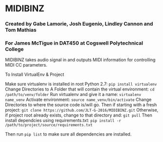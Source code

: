 # MIDIBINZ
### Created by Gabe Lamorie, Josh Eugenio, Lindley Cannon and Tom Mathias
### For James McTigue in DAT450 at Cogswell Polytechnical College

MIDIBINZ takes audio signal in and outputs MIDI information for controlling MIDI CC parameters.

To Install VirtualEnv & Project

Make sure virtualenv is installed in root Python 2.7:
`pip install virtualenv`
Change Directories to A Folder that will contain the virtual environment:
`cd /path/to/venv/folder`
Run virtualenv and give it a name:
`virtualenv name_venv`
Activate environment:
`source name_venv/bin/activate`
Change Directories to where the source code is/will go.  Then if starting with a fresh project:
`git clone https://github.com/JLT-G-2016/MIDIBINZ.git`
Otherwise, if project root already exists, change to that directory and:
`git pull`
Then install dependcies using requirements.txt:
`pip install -r /path/to/project/source/requirements.txt`


Then run `pip list` to make sure all dependencies are installed.
